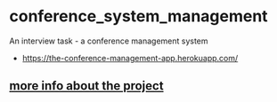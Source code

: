 # conference_system_management
An interview task - a conference management system 
- https://the-conference-management-app.herokuapp.com/

## [more info about the project](https://mail.google.com/mail/u/0/#search/av/FMfcgzGlksFnlSTSFhjwndSsszXfkVSM?projector=1&messagePartId=0.1)
